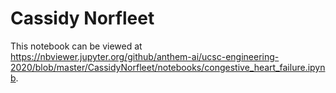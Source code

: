 # Cassidy Norfleet

This notebook can be viewed at https://nbviewer.jupyter.org/github/anthem-ai/ucsc-engineering-2020/blob/master/CassidyNorfleet/notebooks/congestive_heart_failure.ipynb.
